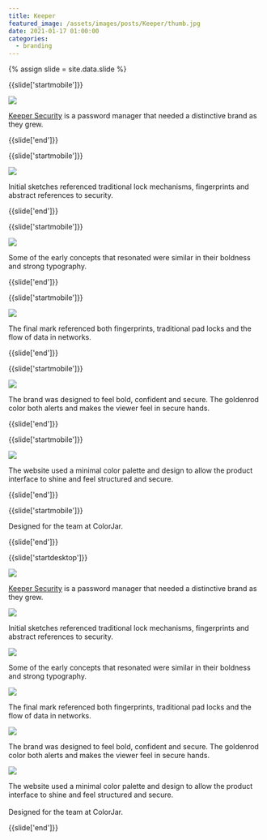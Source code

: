 ```yaml
---
title: Keeper
featured_image: /assets/images/posts/Keeper/thumb.jpg
date: 2021-01-17 01:00:00
categories:
  - branding
---
```


{% assign slide = site.data.slide %}

{{slide['startmobile']}}

<div>
  <img
    class='full-height' 
    src='{{ site.url }}/assets/images/posts/keeper/keeper-mobile-1.png'
  />
</div>

<p class="bg"><a href="https://www.keepersecurity.com/">Keeper Security</a> is a password manager that needed a distinctive brand as they grew.</p>

{{slide['end']}}

{{slide['startmobile']}}

<div>
  <img
    class='full-height' 
    src='{{ site.url }}/assets/images/posts/keeper/keeper-mobile-2.png'
  />
</div>

<p class="bg">Initial sketches referenced traditional lock mechanisms, fingerprints and abstract references to security.</p>

{{slide['end']}}

{{slide['startmobile']}}

<div>
  <img
    class='full-height' 
    src='{{ site.url }}/assets/images/posts/keeper/keeper-mobile-3.png'
  />
</div>

<p class="bg">Some of the early concepts that resonated were similar in their boldness and strong typography.</p>

{{slide['end']}}

{{slide['startmobile']}}

<div>
  <img
    class='full-height' 
    src='{{ site.url }}/assets/images/posts/keeper/keeper-mobile-4.png'
  />
</div>

<p class="bg">The final mark referenced both fingerprints, traditional pad locks and the flow of data in networks.</p>

{{slide['end']}}

{{slide['startmobile']}}

<div>
  <img
    class='full-height' 
    src='{{ site.url }}/assets/images/posts/keeper/keeper-mobile-5.png'
  />
</div>

<p class="bg">The brand was designed to feel bold, confident and secure. The goldenrod color both alerts and makes the viewer feel in secure hands.</p>

{{slide['end']}}

{{slide['startmobile']}}

<div>
  <img
    class='full-height' 
    src='{{ site.url }}/assets/images/posts/keeper/keeper-mobile-6.png'
  />
</div>

<p class="bg">The website used a minimal color palette and design to allow the product interface to shine and feel structured and secure.</p>

{{slide['end']}}

{{slide['startmobile']}}

<p>Designed for the team at ColorJar.</p>

{{slide['end']}}

{{slide['startdesktop']}}

<div>
  <img
    class='full-width' 
    src='{{ site.url }}/assets/images/posts/keeper/keeper-1.jpg'
  />
</div>

<p class="bg"><a href="https://www.keepersecurity.com/">Keeper Security</a> is a password manager that needed a distinctive brand as they grew.</p>

<div>
  <img
    src='{{ site.url }}/assets/images/posts/keeper/keeper-grid-1.png'
  />
</div>

<p class="bg">Initial sketches referenced traditional lock mechanisms, fingerprints and abstract references to security.</p>

<div>
  <img
    src='{{ site.url }}/assets/images/posts/keeper/keeper-grid-2.png'
  />
</div>

<p class="bg">Some of the early concepts that resonated were similar in their boldness and strong typography.</p>

<div>
  <img
    src='{{ site.url }}/assets/images/posts/keeper/keeper-grid-3.png'
  />
</div>

<p class="bg">The final mark referenced both fingerprints, traditional pad locks and the flow of data in networks.</p>

<div>
  <img
    src='{{ site.url }}/assets/images/posts/keeper/keeper-grid-4.png'
  />
</div>

<p class="bg">The brand was designed to feel bold, confident and secure. The goldenrod color both alerts and makes the viewer feel in secure hands.</p>

<div>
  <img
    src='{{ site.url }}/assets/images/posts/keeper/keeper-grid-5.png'
  />
</div>

<p>The website used a minimal color palette and design to allow the product interface to shine and feel structured and secure.<br><br>Designed for the team at ColorJar.</p>

{{slide['end']}}
